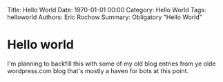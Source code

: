 Title: Hello World
Date: 1970-01-01 00:00
Category: Hello World
Tags: helloworld
Authors: Eric Rochow
Summary: Obligatory "Hello World"

# Hello world

I'm planning to backfill this with some of my old blog entries from ye olde wordpress.com blog that's mostly a haven for bots at this point.
